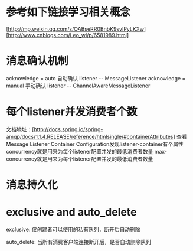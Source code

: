 # 参考如下链接学习相关概念
[http://mp.weixin.qq.com/s/OABseRR0BnbK9svIPyLKXw]
[http://www.cnblogs.com/Leo_wl/p/6581989.html]
# 消息确认机制
acknowledge = auto 自动确认
listener -- MessageListener
acknowledge = manual 手动确认
listener -- ChannelAwareMessageListener
# 每个listener并发消费者个数
文档地址：[http://docs.spring.io/spring-amqp/docs/1.1.4.RELEASE/reference/htmlsingle/#containerAttributes]
查看Message Listener Container Configuration发现listener-container有个属性
concurrency就是用来为每个listener配置并发的最低消费者数量
max-concurrency就是用来为每个listener配置并发的最低消费者数量 
# 消息持久化

# exclusive and auto_delete
exclusive: 仅创建者可以使用的私有队列，断开后自动删除 

auto_delete: 当所有消费客户端连接断开后，是否自动删除队列 

